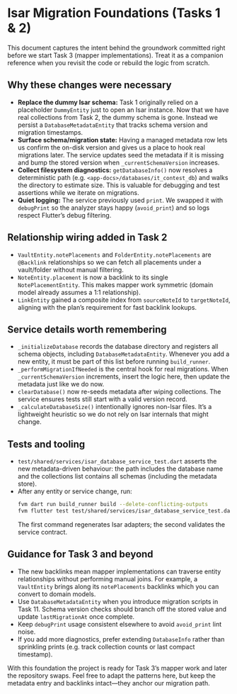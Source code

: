 # Isar Migration Foundations (Tasks 1 & 2)

This document captures the intent behind the groundwork committed right
before we start Task 3 (mapper implementations). Treat it as a companion
reference when you revisit the code or rebuild the logic from scratch.

## Why these changes were necessary

- **Replace the dummy Isar schema:** Task 1 originally relied on a
  placeholder `DummyEntity` just to open an Isar instance. Now that we
  have real collections from Task 2, the dummy schema is gone. Instead
  we persist a `DatabaseMetadataEntity` that tracks schema version and
  migration timestamps.
- **Surface schema/migration state:** Having a managed metadata row lets
  us confirm the on-disk version and gives us a place to hook real
  migrations later. The service updates seed the metadata if it is
  missing and bump the stored version when `_currentSchemaVersion`
  increases.
- **Collect filesystem diagnostics:** `getDatabaseInfo()` now resolves
  a deterministic path (e.g. `<app-docs>/databases/it_contest_db`) and
  walks the directory to estimate size. This is valuable for debugging
  and test assertions while we iterate on migrations.
- **Quiet logging:** The service previously used `print`. We swapped it
  with `debugPrint` so the analyzer stays happy (`avoid_print`) and so
  logs respect Flutter’s debug filtering.

## Relationship wiring added in Task 2

- `VaultEntity.notePlacements` and `FolderEntity.notePlacements` are
  `@Backlink` relationships so we can fetch all placements under a
  vault/folder without manual filtering.
- `NoteEntity.placement` is now a backlink to its single
  `NotePlacementEntity`. This makes mapper work symmetric (domain model
  already assumes a 1:1 relationship).
- `LinkEntity` gained a composite index from `sourceNoteId` to
  `targetNoteId`, aligning with the plan’s requirement for fast backlink
  lookups.

## Service details worth remembering

- `_initializeDatabase` records the database directory and registers all
  schema objects, including `DatabaseMetadataEntity`. Whenever you add
  a new entity, it must be part of this list before running
  `build_runner`.
- `_performMigrationIfNeeded` is the central hook for real migrations.
  When `_currentSchemaVersion` increments, insert the logic here, then
  update the metadata just like we do now.
- `clearDatabase()` now re-seeds metadata after wiping collections. The
  service ensures tests still start with a valid version record.
- `_calculateDatabaseSize()` intentionally ignores non-Isar files. It’s
  a lightweight heuristic so we do not rely on Isar internals that might
  change.

## Tests and tooling

- `test/shared/services/isar_database_service_test.dart` asserts the new
  metadata-driven behaviour: the path includes the database name and the
  collections list contains all schemas (including the metadata store).
- After any entity or service change, run:
  ```bash
  fvm dart run build_runner build --delete-conflicting-outputs
  fvm flutter test test/shared/services/isar_database_service_test.dart
  ```
  The first command regenerates Isar adapters; the second validates the
  service contract.

## Guidance for Task 3 and beyond

- The new backlinks mean mapper implementations can traverse entity
  relationships without performing manual joins. For example, a
  `VaultEntity` brings along its `notePlacements` backlinks which you
  can convert to domain models.
- Use `DatabaseMetadataEntity` when you introduce migration scripts in
  Task 11. Schema version checks should branch off the stored value and
  update `lastMigrationAt` once complete.
- Keep `debugPrint` usage consistent elsewhere to avoid `avoid_print`
  lint noise.
- If you add more diagnostics, prefer extending `DatabaseInfo` rather
  than sprinkling prints (e.g. track collection counts or last compact
  timestamp).

With this foundation the project is ready for Task 3’s mapper work and
later the repository swaps. Feel free to adapt the patterns here, but
keep the metadata entry and backlinks intact—they anchor our migration
path.
